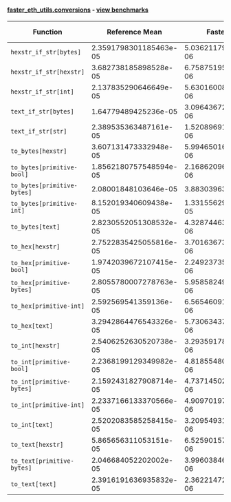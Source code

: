 #### [faster_eth_utils.conversions](https://github.com/BobTheBuidler/faster-eth-utils/blob/master/faster_eth_utils/conversions.py) - [view benchmarks](https://github.com/BobTheBuidler/faster-eth-utils/blob/master/benchmarks/test_conversions_benchmarks.py)

| Function | Reference Mean | Faster Mean | % Change | Speedup (%) | x Faster | Faster |
|----------|---------------|-------------|----------|-------------|----------|--------|
| `hexstr_if_str[bytes]` | 2.3591798301185463e-05 | 5.036211792601665e-06 | 78.65% | 368.44% | 4.68x | ✅ |
| `hexstr_if_str[hexstr]` | 3.682738185898528e-05 | 6.758751957607278e-06 | 81.65% | 444.88% | 5.45x | ✅ |
| `hexstr_if_str[int]` | 2.137835290646649e-05 | 5.630160085775363e-06 | 73.66% | 279.71% | 3.80x | ✅ |
| `text_if_str[bytes]` | 1.64779489425236e-05 | 3.0964367263392017e-06 | 81.21% | 432.16% | 5.32x | ✅ |
| `text_if_str[str]` | 2.389535363487161e-05 | 1.5208969153143975e-06 | 93.64% | 1471.14% | 15.71x | ✅ |
| `to_bytes[hexstr]` | 3.607131473332948e-05 | 5.994650163738247e-06 | 83.38% | 501.73% | 6.02x | ✅ |
| `to_bytes[primitive-bool]` | 1.8562180757548594e-05 | 2.1686209677929476e-06 | 88.32% | 755.94% | 8.56x | ✅ |
| `to_bytes[primitive-bytes]` | 2.08001848103646e-05 | 3.88303963957159e-06 | 81.33% | 435.67% | 5.36x | ✅ |
| `to_bytes[primitive-int]` | 8.152019340609438e-05 | 1.3315562965229322e-05 | 83.67% | 512.22% | 6.12x | ✅ |
| `to_bytes[text]` | 2.8230552051308532e-05 | 4.3287446349569936e-06 | 84.67% | 552.16% | 6.52x | ✅ |
| `to_hex[hexstr]` | 2.7522835425055816e-05 | 3.7016367308816346e-06 | 86.55% | 643.53% | 7.44x | ✅ |
| `to_hex[primitive-bool]` | 1.9742039672107415e-05 | 2.2492373538257816e-06 | 88.61% | 777.72% | 8.78x | ✅ |
| `to_hex[primitive-bytes]` | 2.8055780007278763e-05 | 5.958582497985135e-06 | 78.76% | 370.85% | 4.71x | ✅ |
| `to_hex[primitive-int]` | 2.592569541359136e-05 | 6.565460915518866e-06 | 74.68% | 294.88% | 3.95x | ✅ |
| `to_hex[text]` | 3.2942864476543326e-05 | 5.730634377935054e-06 | 82.60% | 474.86% | 5.75x | ✅ |
| `to_int[hexstr]` | 2.5406252630520738e-05 | 3.2935917807791673e-06 | 87.04% | 671.38% | 7.71x | ✅ |
| `to_int[primitive-bool]` | 2.2368199129349982e-05 | 4.818554802741676e-06 | 78.46% | 364.21% | 4.64x | ✅ |
| `to_int[primitive-bytes]` | 2.1592431827908714e-05 | 4.737145023862914e-06 | 78.06% | 355.81% | 4.56x | ✅ |
| `to_int[primitive-int]` | 2.2337166133370566e-05 | 4.9097019774656314e-06 | 78.02% | 354.96% | 4.55x | ✅ |
| `to_int[text]` | 2.5202083585258415e-05 | 3.2095493173577274e-06 | 87.26% | 685.22% | 7.85x | ✅ |
| `to_text[hexstr]` | 5.865656311053151e-05 | 6.525901577268121e-06 | 88.87% | 798.83% | 8.99x | ✅ |
| `to_text[primitive-bytes]` | 2.046684052202002e-05 | 3.996038469507413e-06 | 80.48% | 412.18% | 5.12x | ✅ |
| `to_text[text]` | 2.3916191636935832e-05 | 2.3622147243957516e-06 | 90.12% | 912.45% | 10.12x | ✅ |
